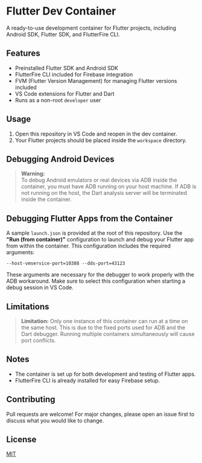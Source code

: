 # Flutter Dev Container

A ready-to-use development container for Flutter projects, including Android SDK, Flutter SDK, and FlutterFire CLI.

## Features

- Preinstalled Flutter SDK and Android SDK
- FlutterFire CLI included for Firebase integration
- FVM (Flutter Version Management) for managing Flutter versions included
- VS Code extensions for Flutter and Dart
- Runs as a non-root `developer` user

## Usage

1. Open this repository in VS Code and reopen in the dev container.
2. Your Flutter projects should be placed inside the `workspace` directory.

## Debugging Android Devices

> **Warning:**  
> To debug Android emulators or real devices via ADB inside the container, you must have ADB running on your host machine. If ADB is not running on the host, the Dart analysis server will be terminated inside the container.

## Debugging Flutter Apps from the Container

A sample `launch.json` is provided at the root of this repository. Use the **"Run (from container)"** configuration to launch and debug your Flutter app from within the container. This configuration includes the required arguments:

```
--host-vmservice-port=10388 --dds-port=43123
```

These arguments are necessary for the debugger to work properly with the ADB workaround. Make sure to select this configuration when starting a debug session in VS Code.

## Limitations

> **Limitation:**
> Only one instance of this container can run at a time on the same host. This is due to the fixed ports used for ADB and the Dart debugger. Running multiple containers simultaneously will cause port conflicts.

## Notes

- The container is set up for both development and testing of Flutter apps.
- FlutterFire CLI is already installed for easy Firebase setup.

## Contributing
Pull requests are welcome! For major changes, please open an issue first to discuss what you would like to change.

## License
[MIT](LICENSE)

